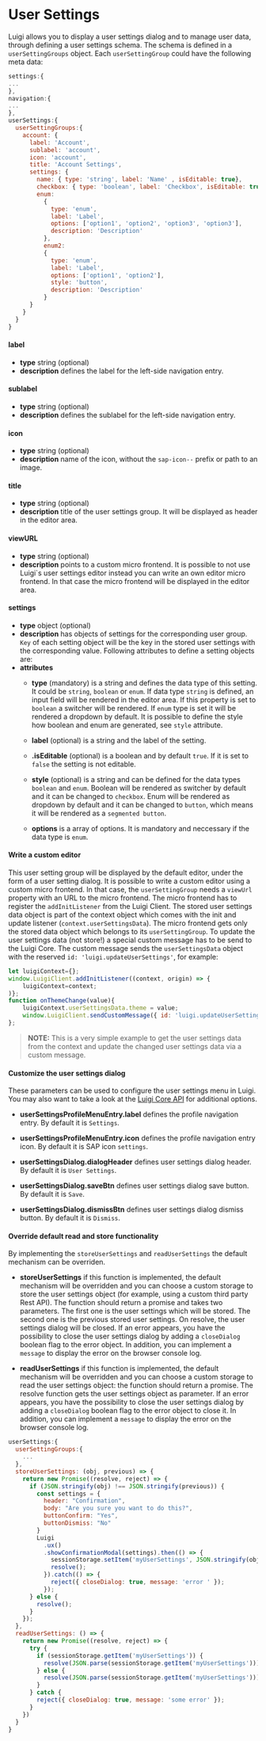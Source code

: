 <!-- meta
{
  "node": {
    "label": "User settings",
    "category": {
      "label": "Luigi Core"
    },
    "metaData": {
      "categoryPosition": 2,
      "position": 13
    }
  }
}
meta -->


# User Settings

Luigi allows you to display a user settings dialog and to manage user data, through defining a user settings schema. The schema is defined in a `userSettingGroups` object.
Each `userSettingGroup` could have the following meta data:

```javascript
settings:{
...
},
navigation:{
...
},
userSettings:{
  userSettingGroups:{
    account: {
      label: 'Account',
      sublabel: 'account',
      icon: 'account',
      title: 'Account Settings',
      settings: {
        name: { type: 'string', label: 'Name' , isEditable: true},
        checkbox: { type: 'boolean', label: 'Checkbox', isEditable: true },
        enum:
          {
            type: 'enum',
            label: 'Label',
            options: ['option1', 'option2', 'option3', 'option3'],
            description: 'Description'
          },
          enum2:
          {
            type: 'enum',
            label: 'Label',
            options: ['option1', 'option2'],
            style: 'button',
            description: 'Description'
          }
      }
    }
  }
}
```

#### label
- **type** string (optional)
- **description** defines the label for the left-side navigation entry.
#### sublabel
- **type** string (optional)
- **description** defines the sublabel for the left-side navigation entry.
#### icon
- **type** string (optional)
- **description** name of the icon, without the `sap-icon--` prefix or path to an image.
#### title
- **type** string (optional)
- **description** title of the user settings group. It will be displayed as header in the editor area.
#### viewURL
- **type** string (optional)
- **description** points to a custom micro frontend. It is possible to not use Luigi`s user settings editor instead you can write an own editor micro frontend.
In that case the micro frontend will be displayed in the editor area.
#### settings
- **type** object (optional)
- **description** has objects of settings for the corresponding user group. 
`Key` of each setting object will be the key in the stored user settings with the corresponding value.
Following attributes to define a setting objects are:
- **attributes**
  - **type** (mandatory) is a string and defines the data type of this setting. It could be `string`, `boolean` or `enum`. If data type `string` is defined, an input field will be rendered in the editor area. If this property is set to `boolean` a switcher will be rendered. If `enum` type is set it will be rendered a dropdown by default.
  It is possible to define the style how boolean and enum are generated, see `style` attribute.

  - **label** (optional) is a string and the label of the setting.
  - **.isEditable** (optional) is a boolean and by default `true`. If it is set to `false` the setting is not editable.
  - **style** (optional) is a string and can be defined for the data types `boolean` and `enum`. Boolean will be rendered as switcher by default and it can be changed to `checkbox`. Enum will be rendered as dropdown by default and it can be changed to `button`, which means it will be rendered as a `segmented button`. 
  - **options** is a array of options. It is mandatory and neccessary if the data type is `enum`.

#### Write a custom editor

This user setting group will be displayed by the default editor, under the form of a user setting dialog.
It is possible to write a custom editor using a custom micro frontend. In that case, the `userSettingGroup` needs a `viewUrl` property with an URL to the micro frontend.
The micro frontend has to register the `addInitListener` from the Luigi Client. The stored user settings data object is part of the context object which comes with the init and update listener (`context.userSettingsData`).
The micro frontend gets only the stored data object which belongs to its `userSettingGroup`.
To update the user settings data (not store!) a special custom message has to be send to the Luigi Core.
The custom message sends the `userSettingsData` object with the reserved `id: 'luigi.updateUserSettings'`, for example:

```javascript
let luigiContext={};
window.LuigiClient.addInitListener((context, origin) => {
    luigiContext=context;
)};
function onThemeChange(value){
    luigiContext.userSettingsData.theme = value;
    window.LuigiClient.sendCustomMessage({ id: 'luigi.updateUserSettings', data: luigiContext.userSettingsData });
};
```
> **NOTE:** This is a very simple example to get the user settings data from the context and update the changed user settings data via a custom message.

#### Customize the user settings dialog

These parameters can be used to configure the user settings menu in Luigi. You may also want to take a look at the [Luigi Core API](luigi-core-api.md) for additional options.

* **userSettingsProfileMenuEntry.label** defines the profile navigation entry. By default it is `Settings`.
* **userSettingsProfileMenuEntry.icon** defines the profile navigation entry icon. By default it is SAP icon `settings`.

* **userSettingsDialog.dialogHeader** defines user settings dialog header. By default it is `User Settings`.
* **userSettingsDialog.saveBtn** defines user settings dialog save button. By default it is `Save`.
* **userSettingsDialog.dismissBtn** defines user settings dialog dismiss button. By default it is `Dismiss`.

#### Override default read and store functionality

By implementing the `storeUserSettings` and `readUserSettings` the default mechanism can be overriden.

* **storeUserSettings** if this function is implemented, the default mechanism will be overridden and you can choose a custom storage to store the user settings object (for example, using a custom third party Rest API). The function should return a promise and takes two parameters. The first one is the user settings which will be stored. The second one is the previous stored user settings. On resolve, the user settings dialog will be closed.
If an error appears, you have the possibility to close the user settings dialog by adding a `closeDialog` boolean flag to the error object. In addition, you can implement a `message` to display the error on the browser console log.

* **readUserSettings** if this function is implemented, the default mechanism will be overridden and you can choose a custom storage to read the user settings object: the function should return a promise. The resolve function gets the user settings object as parameter.
If an error appears, you have the possibility to close the user settings dialog by adding a `closeDialog` boolean flag to the error object to close it. In addition, you can implement a `message` to display the error on the browser console log.

```javascript
userSettings:{
  userSettingGroups:{
    ...
  },
  storeUserSettings: (obj, previous) => {
    return new Promise((resolve, reject) => {
      if (JSON.stringify(obj) !== JSON.stringify(previous)) {
        const settings = {
          header: "Confirmation",
          body: "Are you sure you want to do this?",
          buttonConfirm: "Yes",
          buttonDismiss: "No"
        }
        Luigi
          .ux()
          .showConfirmationModal(settings).then(() => {
            sessionStorage.setItem('myUserSettings', JSON.stringify(obj));
            resolve();
          }).catch(() => {
            reject({ closeDialog: true, message: 'error ' });
          });
      } else {
        resolve();
      }
    });
  },
  readUserSettings: () => {
    return new Promise((resolve, reject) => {
      try {
        if (sessionStorage.getItem('myUserSettings')) {
          resolve(JSON.parse(sessionStorage.getItem('myUserSettings')));
        } else {
          resolve(JSON.parse(sessionStorage.getItem('myUserSettings')));
        }
      } catch {
        reject({ closeDialog: true, message: 'some error' });
      }
    })
  }
}
```

<!-- document the schema-->
